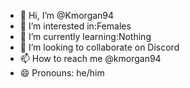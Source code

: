 - 👋 Hi, I’m @Kmorgan94
- 👀 I’m interested in:Females
- 🌱 I’m currently learning:Nothing
- 💞️ I’m looking to collaborate on Discord		
- 📫 How to reach me @kmorgan94
- 😄 Pronouns: he/him	
<!---
Kmorgan94/Kmorgan94 is a ✨ special ✨ repository because its `README.md` (this file) appears on your GitHub profile.
You can click the Preview link to take a look at your changes.
--->
